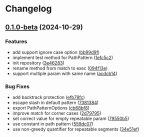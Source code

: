 # Changelog

## [0.1.0-beta](https://github.com/stenin-nikita/route-peek/compare/v0.0.6...v0.1.0-beta) (2024-10-29)


### Features

* add support ignore case option ([bb99d9f](https://github.com/stenin-nikita/route-peek/commit/bb99d9fb3927a2ca0b57d97957ebcb1f38a2a343))
* implement test method for PathPattern ([1efc5c2](https://github.com/stenin-nikita/route-peek/commit/1efc5c2d5c54280bcafcc366254b8af4d0e1b1f3))
* init repository ([3e46283](https://github.com/stenin-nikita/route-peek/commit/3e462836aa3d2551bd7fa0b4e0c9ee6fcb4ed22e))
* rename method from match to exec ([094f13e](https://github.com/stenin-nikita/route-peek/commit/094f13ef6acd56c89f8e06df70e01e0c422e03b6))
* support multiple param with same name ([acdcb14](https://github.com/stenin-nikita/route-peek/commit/acdcb1451eb2a73df24b23b8355348a80755bb6c))


### Bug Fixes

* add backtrack protection ([efb78fc](https://github.com/stenin-nikita/route-peek/commit/efb78fce6e980b1c29173f092966502e78c435bb))
* escape slash in default pattern ([7381384](https://github.com/stenin-nikita/route-peek/commit/7381384171b21d579ca4e0cc7497e11f1ab41139))
* export PathPatternOptions ([cb68bf8](https://github.com/stenin-nikita/route-peek/commit/cb68bf83aa70adf07fec35f1b7521d02c0f15051))
* improve match for corner cases ([2d79795](https://github.com/stenin-nikita/route-peek/commit/2d797954f0b8a1ce337761c67dc754835a39398f))
* set correct value for empty repeatable param ([79550b5](https://github.com/stenin-nikita/route-peek/commit/79550b5b0e56d39cc460a5cd5d7497a146512dd3))
* use constant in path pattern ([559dc07](https://github.com/stenin-nikita/route-peek/commit/559dc07ac39148883f6ffd2dabd2019fa3f227b1))
* use non-greedy quantifier for repeatable segments ([34e51ef](https://github.com/stenin-nikita/route-peek/commit/34e51efd5642a928b1422917927f3976c197b52a))
